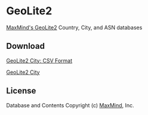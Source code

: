 # GeoLite2

[MaxMind's GeoLite2](https://dev.maxmind.com/geoip/geoip2/geolite2/) Country, City, and ASN databases

## Download

[GeoLite2 City: CSV Format](https://github.com/tenrok/GeoLite2/raw/download/geoip_city_csv.zip)

[GeoLite2 City](https://github.com/tenrok/GeoLite2/raw/download/geoip_city_db.tar.gz)

## License

Database and Contents Copyright (c) [MaxMind](https://www.maxmind.com/), Inc.
